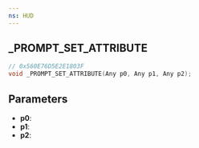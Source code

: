 ```yaml
---
ns: HUD
---
```

## _PROMPT_SET_ATTRIBUTE

```c
// 0x560E76D5E2E1803F
void _PROMPT_SET_ATTRIBUTE(Any p0, Any p1, Any p2);
```

## Parameters
* **p0**:
* **p1**:
* **p2**:
